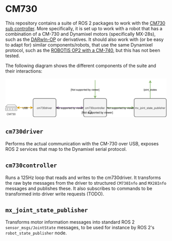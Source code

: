 # CM730

This repository contains a suite of ROS 2 packages to work with the
[CM730 sub
controller](http://support.robotis.com/en/product/darwin-op/references/reference/hardware_specifications/electronics/sub_controller_(cm-730).htm). More
specifically, it is set up to work with a robot that has a combination
of a CM-730 and Dynamixel motors (specifically MX-28s), such as the
[DARwIn-OP](http://support.robotis.com/en/product/darwin-op.htm) or
derivatives. It should also work with (or be easy to adapt for)
similar components/robots, that use the same Dynamixel protocol, such
as the [ROBOTIS OP2 with a
CM-740](http://www.robotis.us/robotis-op2-us/), but this has not been
tested.

The following diagram shows the different components of the suite and
their interactions:

![CM-730 ROS 2 diagram](cm730ros2diagram.svg)

## `cm730driver`

Performs the actual communication with the CM-730 over USB, exposes
ROS 2 services that map to the Dynamixel serial protocol.

## `cm730controller`

Runs a 125Hz loop that reads and writes to the cm730driver. It
transforms the raw byte messages from the driver to structured
`CM730Info` and `MX28Info` messages and publishes these. It also
subscribes to commands to be transformed into driver write requests
(TODO).

## `mx_joint_state_publisher`

Transforms motor information messages into standard ROS 2
`sensor_msgs/JointState` messages, to be used for instance by ROS 2's
`robot_state_publisher` node.
